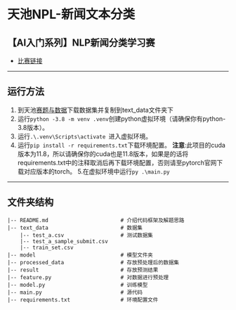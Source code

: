 # 天池NPL-新闻文本分类
## 【AI入门系列】NLP新闻分类学习赛
* [比赛链接](https://tianchi.aliyun.com/competition/entrance/531810)
---
## 运行方法
1. 到天池[赛题与数据](https://tianchi.aliyun.com/competition/entrance/531810/information)下载数据集并复制到text_data文件夹下
2. 运行`python -3.8 -m venv .venv`创建python虚拟环境（请确保你有python-3.8版本）。
3. 运行`.\.venv\Scripts\activate `进入虚拟环境。
4. 运行`pip install -r requirements.txt`下载环境配置。
**注意**:此项目的cuda版本为11.8，所以请确保你的cuda也是11.8版本，如果是的话将requirements.txt中的注释取消后再下载环境配置，否则请至pytorch官网下载对应版本的torch。
5.在虚拟环境中运行`py .\main.py`

---
## 文件夹结构
```
|-- README.md                       # 介绍代码框架及解题思路
|-- text_data                       # 数据集
    |-- test_a.csv                  # 测试数据集
    |-- test_a_sample_submit.csv
    |-- train_set.csv
|-- model                           # 模型文件夹
|-- processed_data                  # 存放预处理后的数据集
|-- result                          # 存放预测结果
|-- feature.py                      # 对数据进行预处理
|-- model.py                        # 训练模型
|-- main.py                         # 源代码
|-- requirements.txt                # 环境配置文件

```